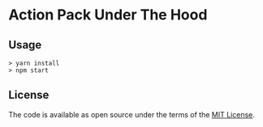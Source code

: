 # Action Pack Under The Hood

## Usage

```
> yarn install
> npm start
```

## License

The code is available as open source under the terms of the [MIT License](https://opensource.org/licenses/MIT).
